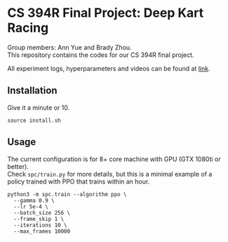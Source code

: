 # CS 394R Final Project: Deep Kart Racing
Group members: Ann Yue and Brady Zhou.  
This repository contains the codes for our CS 394R final project.

All experiment logs, hyperparameters and videos can be found at
[link](https://app.wandb.ai/bradyz/rl?workspace=user-bradyz).

## Installation
Give it a minute or 10.
```
source install.sh
```

## Usage

The current configuration is for 8+ core machine with GPU (GTX 1080ti or better).  
Check `spc/train.py` for more details, but this is a minimal example of a policy trained with PPO that trains within an hour.

```
python3 -m spc.train --algorithm ppo \
  --gamma 0.9 \
  --lr 5e-4 \
  --batch_size 256 \
  --frame_skip 1 \
  --iterations 10 \
  --max_frames 10000
```
